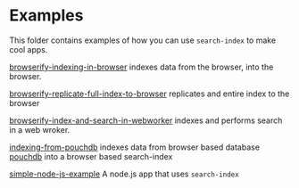 # Examples

This folder contains examples of how you can use `search-index` to make cool apps.

[browserify-indexing-in-browser](browserify-indexing-in-browser) indexes data from the browser, into the browser.

[browserify-replicate-full-index-to-browser](browserify-replicate-full-index-to-browser) replicates and entire index to the browser

[browserify-index-and-search-in-webworker](browserify-index-and-search-in-webworker) indexes and performs search in a web wroker.

[indexing-from-pouchdb](https://github.com/fergiemcdowall/search-index-indexing-from-pouchdb-example) indexes data from browser based database [pouchdb](http://pouchdb.com/) into a browser based search-index

[simple-node-js-example](https://github.com/fergiemcdowall/search-index-simple-node-js-example) A node.js app that uses `search-index`
